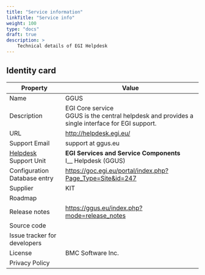 ```yaml
---
title: "Service information"
linkTitle: "Service info"
weight: 100
type: "docs"
draft: true
description: >
    Technical details of EGI Helpdesk
---
```


## Identity card

<!-- markdownlint-disable line-length no-inline-html no-bare-urls -->

| Property                     | Value                                                                          |
|------------------------------|--------------------------------------------------------------------------------|
| Name                         | GGUS                                                                           |
| Description                  | EGI Core service <br/>  GGUS is the central helpdesk and provides a single interface for EGI support. |
| URL                          | http://helpdesk.egi.eu/                                                        |
| Support Email                | support at ggus.eu                                                             |
| [Helpdesk](..) Support Unit  | **EGI Services and Service Components** <br/> I__ Helpdesk (GGUS)              |
| Configuration Database entry | https://goc.egi.eu/portal/index.php?Page_Type=Site&id=247                      |
| Supplier                     | KIT                                                                            |
| Roadmap                      |                                                                                |
| Release notes                | https://ggus.eu/index.php?mode=release_notes                                   |
| Source code                  |                                                                                |
| Issue tracker for developers |                                                                                |
| License                      | BMC Software Inc.                                                              |
| Privacy Policy               |                                                                                |

<!-- markdownlint-enable line-length no-inline-html no-bare-urls -->
